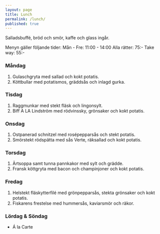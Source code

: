```yaml
---
layout: page
title: Lunch
permalink: /lunch/
published: true
---
```





Salladsbuffé, bröd och smör, kaffe och glass ingår.

Menyn gäller följande tider:
Mån - Fre: 11:00 - 14:00
Alla rätter: 75:- Take way: 55:-

### Måndag

1.	Gulaschgryta med sallad och kokt potatis.
2.	Köttbullar med potatismos, gräddsås och inlagd gurka.

### Tisdag

1.	Raggmunkar  med stekt fläsk och lingonsylt.
2.	Biff A LA Lindström med rödvinssky, grönsaker och kokt potatis.

### Onsdag

1.	Ostpanerad schnitzel med rosépepparsås och stekt potatis.
2.	Smörstekt rödspätta med sås Verte, räksallad och kokt potatis.   

### Torsdag

1.	Ärtsoppa  samt tunna pannkakor med sylt och grädde.
2.	Fransk köttgryta med bacon och champinjoner och kokt potatis.

### Fredag

1.	Helstekt fläskytterfilé med grönpepparsås, stekta grönsaker och kokt potatis.
2.	Fiskarens frestelse med hummersås, kaviarsmör och räkor.

### Lördag & Söndag

* Á la Carte
